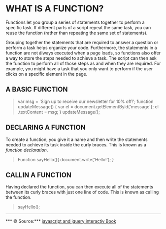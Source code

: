 # WHAT IS A FUNCTION? 
Functions let you group a series of statements together to perform a specific task. If different parts of a script repeat the same task, you can reuse the function (rather than repeating the same set of statements). 

Grouping together the statements that are required to answer a question or perform a task helps organize your code. Furthermore, the statements in a function are not álways executed when a page loads, so functions also offer a way to store the steps needed to achieve a task. The script can then ask the function to perform all of those steps as and when they are required. For example, you might have a task that you only want to perform if the user clicks on a specific element in the page.
## A BASIC FUNCTION 
> var msg = 'Sign up to receive our newsletter for 10% off!';
function updateMessage() {
var el = document.getElementByld('message'};
el .textContent = msg;
}
updateMessage(};

## DECLARING A FUNCTION 
To create a function, you give it a name and then write the statements needed to achieve its task inside the curly braces. This is known as a *function declaration*.

> Function sayHello(){
> document.write('Hello!');
}

## CALLIN A FUNCTION

Having declared the function, you can then execute all of the statements between its curly braces with just one line of code. This is known as calling the function.
>sayHello();
------

*** &copy; Source:*** 
[javascript and jquery interactiv Book](https://slack-files.com/files-pri-safe/TNGRRLUMA-F01TTSXQT5M/javascript_and_jquery_interactive_jon_du.pdf?c=1618418988-21b29523d81fd117)